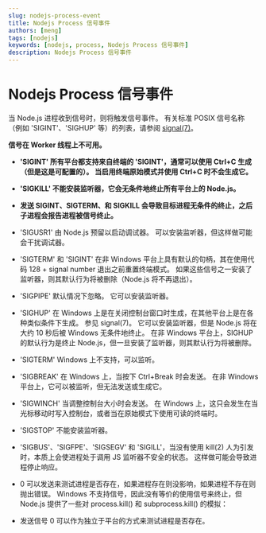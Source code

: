 ```yaml
---
slug: nodejs-process-event
title: Nodejs Process 信号事件
authors: [meng]
tags: [nodejs]
keywords: [nodejs, process, Nodejs Process 信号事件]
description: Nodejs Process 信号事件
---
```


# Nodejs Process 信号事件

当 Node.js 进程收到信号时，则将触发信号事件。 有关标准 POSIX 信号名称（例如 'SIGINT'、'SIGHUP' 等）的列表，请参阅 [signal(7)](https://man7.org/linux/man-pages/man7/signal.7.html)。


**信号在 Worker 线程上不可用。**


- **'SIGINT' 所有平台都支持来自终端的 'SIGINT'，通常可以使用 Ctrl+C 生成（但是这是可配置的）。 当启用终端原始模式并使用 Ctrl+C 时不会生成它。**
- **'SIGKILL' 不能安装监听器，它会无条件地终止所有平台上的 Node.js。**
- **发送 SIGINT、SIGTERM、和 SIGKILL 会导致目标进程无条件的终止，之后子进程会报告进程被信号终止。**

- 'SIGUSR1' 由 Node.js 预留以启动调试器。 可以安装监听器，但这样做可能会干扰调试器。
- 'SIGTERM' 和 'SIGINT' 在非 Windows 平台上具有默认的句柄，其在使用代码 128 + signal number 退出之前重置终端模式。 如果这些信号之一安装了监听器，则其默认行为将被删除（Node.js 将不再退出）。
- 'SIGPIPE' 默认情况下忽略。 它可以安装监听器。
- 'SIGHUP' 在 Windows 上是在关闭控制台窗口时生成，在其他平台上是在各种类似条件下生成。 参见 signal(7)。 它可以安装监听器，但是 Node.js 将在大约 10 秒后被 Windows 无条件地终止。 在非 Windows 平台上，SIGHUP 的默认行为是终止 Node.js，但一旦安装了监听器，则其默认行为将被删除。
- 'SIGTERM' Windows 上不支持，可以监听。
- 'SIGBREAK' 在 Windows 上，当按下 Ctrl+Break 时会发送。 在非 Windows 平台上，它可以被监听，但无法发送或生成它。
- 'SIGWINCH' 当调整控制台大小时会发送。 在 Windows 上，这只会发生在当光标移动时写入控制台，或者当在原始模式下使用可读的终端时。

- 'SIGSTOP' 不能安装监听器。
- 'SIGBUS'、'SIGFPE'、'SIGSEGV' 和 'SIGILL'，当没有使用 kill(2) 人为引发时，本质上会使进程处于调用 JS 监听器不安全的状态。 这样做可能会导致进程停止响应。

- 0 可以发送来测试进程是否存在，如果进程存在则没影响，如果进程不存在则抛出错误。
Windows 不支持信号，因此没有等价的使用信号来终止，但 Node.js 提供了一些对 process.kill() 和 subprocess.kill() 的模拟：

- 发送信号 0 可以作为独立于平台的方式来测试进程是否存在。